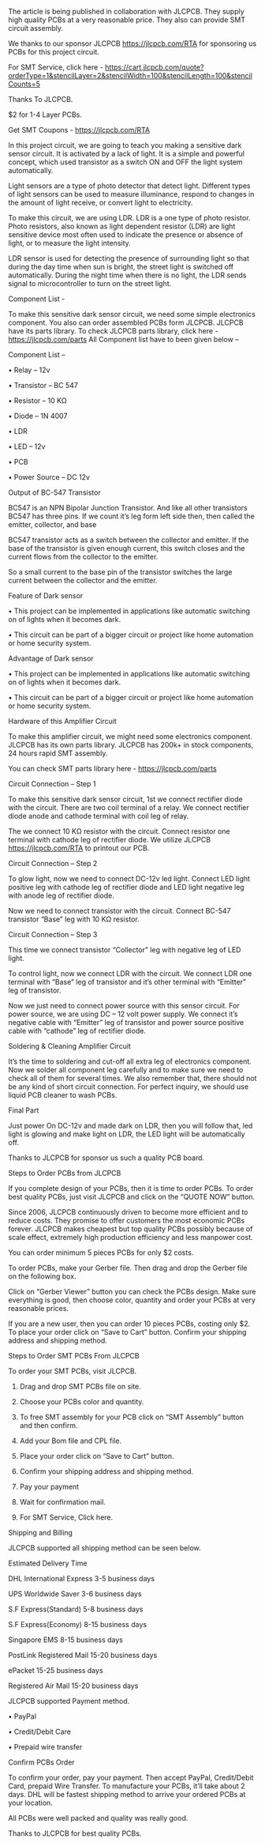 The article is being published in collaboration with JLCPCB. They supply high quality PCBs at a very reasonable price. They also can provide SMT circuit assembly.

We thanks to our sponsor JLCPCB https://jlcpcb.com/RTA for sponsoring us PCBs for this project circuit.

For SMT Service, click  here - https://cart.jlcpcb.com/quote?orderType=1&stencilLayer=2&stencilWidth=100&stencilLength=100&stencilCounts=5

Thanks To JLCPCB.

$2  for 1-4 Layer PCBs.

Get SMT Coupons - https://jlcpcb.com/RTA


In this project circuit, we are going to teach you making a sensitive dark sensor circuit. It is activated by a lack of light. It is a simple and powerful concept, which used transistor as a switch ON and OFF the light system automatically.

Light sensors are a type of photo detector that detect light. Different types of light sensors can be used to measure illuminance, respond to changes in the amount of light receive, or convert light to electricity.

To make this circuit, we are using LDR. LDR is a one type of photo resistor. Photo resistors, also known as light dependent resistor (LDR) are light sensitive device most often used to indicate the presence or absence of light, or to measure the light intensity.

LDR sensor is used for detecting the presence of surrounding light so that during the day time when sun is bright, the street light is switched off automatically. During the night time when there is no light, the LDR sends signal to microcontroller to turn on the street light.


Component List - 

To make this sensitive dark sensor circuit, we need some simple electronics component. You also can order assembled PCBs form JLCPCB. JLCPCB have its parts library. To check JLCPCB parts library, click here - https://jlcpcb.com/parts
All Component list have to been given below – 

Component List – 

•	Relay – 12v

•	Transistor – BC 547

•	Resistor – 10 KΩ

•	Diode – 1N 4007

•	LDR

•	LED – 12v

•	PCB

•	Power Source – DC 12v


Output of BC-547 Transistor

BC547 is an NPN Bipolar Junction Transistor. And like all other transistors BC547 has three pins. If we count it’s leg form left side then, then called the emitter, collector, and base

BC547 transistor acts as a switch between the collector and emitter. If the base of the transistor is given enough current, this switch closes and the current flows from the collector to the emitter.

So a small current to the base pin of the transistor switches the large current between the collector and the emitter.


Feature of Dark sensor

•	This project can be implemented in applications like automatic switching on of lights when it becomes dark.

•	This circuit can be part of a bigger circuit or project like home automation or home security system.


Advantage of Dark sensor

•	This project can be implemented in applications like automatic switching on of lights when it becomes dark.

•	This circuit can be part of a bigger circuit or project like home automation or home security system.


Hardware of this Amplifier Circuit

To make this amplifier circuit, we might need some electronics component. JLCPCB has its own parts library. JLCPCB has 200k+ in stock components, 24 hours rapid SMT assembly.

You can check SMT parts library here - https://jlcpcb.com/parts 


Circuit Connection – Step 1

To make this sensitive dark sensor circuit, 1st we connect rectifier diode with the circuit. There are two coil terminal of a relay. We connect rectifier diode anode and cathode terminal with coil leg of relay. 

The we connect 10 KΩ resistor with the circuit. Connect resistor one terminal with cathode leg of rectifier diode.
We utilize JLCPCB https://jlcpcb.com/RTA to printout our PCB.


Circuit Connection – Step 2

To glow light, now we need to connect DC-12v led light. Connect LED light positive leg with cathode leg of rectifier diode and LED light negative leg with anode leg of rectifier diode.

Now we need to connect transistor with the circuit. Connect BC-547 transistor “Base” leg with 10 KΩ resistor.


Circuit Connection – Step 3

This time we connect transistor “Collector” leg with negative leg of LED light. 

To control light, now we connect LDR with the circuit. We connect LDR one terminal with “Base” leg of transistor and it’s other terminal with “Emitter” leg of transistor.

Now we just need to connect power source with this sensor circuit. For power source, we are using DC – 12 volt power supply. We connect it’s negative cable with “Emitter” leg of transistor and power source positive cable with “cathode” leg of rectifier diode.


Soldering & Cleaning Amplifier Circuit

It’s the time to soldering and cut-off all extra leg of electronics component. Now we solder all component leg carefully and to make sure we need to check all of them for several times. We also remember that, there should not be any kind of short circuit connection. For perfect inquiry, we should use liquid PCB cleaner to wash PCBs.


Final Part

Just power On DC-12v and made dark on LDR, then you will follow that, led light is glowing and make light on LDR, the LED light will be automatically off.

Thanks to JLCPCB for sponsor us such a quality PCB board.



Steps to Order PCBs from JLCPCB

If you complete design of your PCBs, then it is time to order PCBs. To order best quality PCBs, just visit JLCPCB and click on the “QUOTE NOW” button.

Since 2006, JLCPCB continuously driven to become more efficient and to reduce costs. They promise to offer customers the most economic PCBs forever. JLCPCB makes cheapest but top quality PCBs possibly because of scale effect, extremely high production efficiency and less manpower cost.

You can order minimum 5 pieces PCBs for only $2 costs.

To order PCBs, make your Gerber file. Then drag and drop the Gerber file on the following box.

Click on “Gerber Viewer” button you can check the PCBs design. Make sure everything is good, then choose color, quantity and order your PCBs at very reasonable prices.

If you are a new user, then you can order 10 pieces PCBs, costing only $2. To place your order click on “Save to Cart” button. Confirm your shipping address and shipping method.


Steps to Order SMT PCBs From JLCPCB

To order your SMT PCBs, visit JLCPCB.

1.	 Drag and drop SMT PCBs file on site.

2.	 Choose your PCBs color and quantity.

3.	 To free SMT assembly for your PCB click on “SMT Assembly” button and then confirm.

4.	 Add your Bom file and CPL file.

5.	 Place your order click on “Save to Cart” button.

6.	 Confirm your shipping address and shipping method.

7.	 Pay your payment

8.	 Wait for confirmation mail.

9.	 For SMT Service, Click here.



Shipping and Billing

JLCPCB supported all shipping method can be seen below.

Estimated Delivery Time

DHL International Express 3-5 business days

UPS Worldwide Saver 3-6 business days

S.F Express(Standard) 5-8 business days

S.F Express(Economy) 8-15 business days

Singapore EMS 8-15 business days

PostLink Registered Mail 15-20 business days

ePacket 15-25 business days

Registered Air Mail 15-20 business days


JLCPCB supported Payment method.

•	PayPal

•	Credit/Debit Care

•	Prepaid wire transfer



Confirm PCBs Order

To confirm your order, pay your payment. Then accept PayPal, Credit/Debit Card, prepaid Wire Transfer. To manufacture your PCBs, it’ll take about 2 days. DHL will be fastest shipping method to arrive your ordered PCBs at your location.

All PCBs were well packed and quality was really good.

Thanks to JLCPCB for best quality PCBs.

